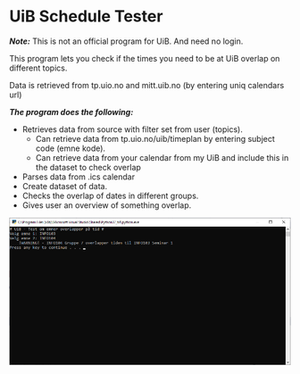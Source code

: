 # UiB Schedule Tester

***Note:*** This is not an official program for UiB. And need no login.

This program lets you check if the times you need to be at UiB overlap on different topics.

Data is retrieved from tp.uio.no and mitt.uib.no (by entering uniq calendars url)

***The program does the following:***
- Retrieves data from source with filter set from user (topics).
	- Can retrieve data from tp.uio.no/uib/timeplan by entering subject code (emne kode).
	- Can retrieve data from your calendar from my UiB and include this in the dataset to check overlap
- Parses data from .ics calendar
- Create dataset of data.
- Checks the overlap of dates in different groups.
- Gives user an overview of something overlap.

![UiBScheduleTester](Screenshots/screen.png)

